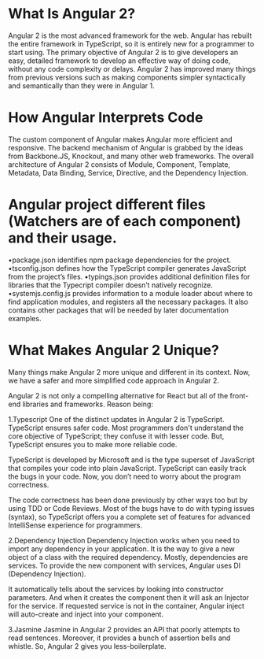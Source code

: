 # What Is Angular 2?
Angular 2 is the most advanced framework for the web. Angular has rebuilt the entire framework in TypeScript, 
so it is entirely new for a programmer to start using.
The primary objective of Angular 2 is to give developers an easy, detailed framework to develop an 
effective way of doing code, without any code complexity or delays.
Angular 2 has improved many things from previous versions such as making components simpler syntactically 
and semantically than they were in Angular 1.

# How Angular Interprets Code

The custom component of Angular makes Angular more efficient and responsive. The backend mechanism of 
Angular is grabbed by the ideas from Backbone.JS, Knockout, and many other web frameworks.
The overall architecture of Angular 2 consists of Module, Component, Template, Metadata, Data Binding, 
Service, Directive, and the Dependency Injection.


# Angular project different files (Watchers are of each component) and their usage.

•package.json identifies npm package dependencies for the project.
•tsconfig.json defines how the TypeScript compiler generates JavaScript from the project’s files.
•typings.json provides additional definition files for libraries that the Typecript compiler doesn’t natively recognize.
•systemjs.config.js provides information to a module loader about where to find application modules, and registers all 
the necessary packages. 
It also contains other packages that will be needed by later documentation examples.

# What Makes Angular 2 Unique?
Many things make Angular 2 more unique and different in its context. Now, we have a safer and more simplified code approach in Angular 2.

Angular 2 is not only a compelling alternative for React but all of the front-end libraries and frameworks. Reason being:

1.Typescript
 One of the distinct updates in Angular 2 is TypeScript. TypeScript ensures safer code. Most programmers don't understand 
 the core objective of TypeScript; they confuse it with lesser code. But, TypeScript ensures you to make more reliable code.

 TypeScript is developed by Microsoft and is the type superset of JavaScript that compiles your code into plain JavaScript. 
 TypeScript can easily track the bugs in your code. Now, you don’t need to worry about the program correctness.

 The code correctness has been done previously by other ways too but by using TDD or Code Reviews. 
 Most of the bugs have to do with typing issues (syntax), so TypeScript offers you a complete set of features for 
 advanced IntelliSense experience for programmers.

2.Dependency Injection
 Dependency Injection works when you need to import any dependency in your application. 
 It is the way to give a new object of a class with the required dependency. Mostly, dependencies are services. 
 To provide the new component with services, Angular uses DI (Dependency Injection).

 It automatically tells about the services by looking into constructor parameters. And when it creates the component 
 then it will ask an Injector for the service. If requested service is not in the container, Angular inject will auto-create 
 and inject into your component.

3.Jasmine
 Jasmine in Angular 2 provides an API that poorly attempts to read sentences. Moreover, it provides a bunch of 
 assertion bells and whistle. So, Angular 2 gives you less-boilerplate.
